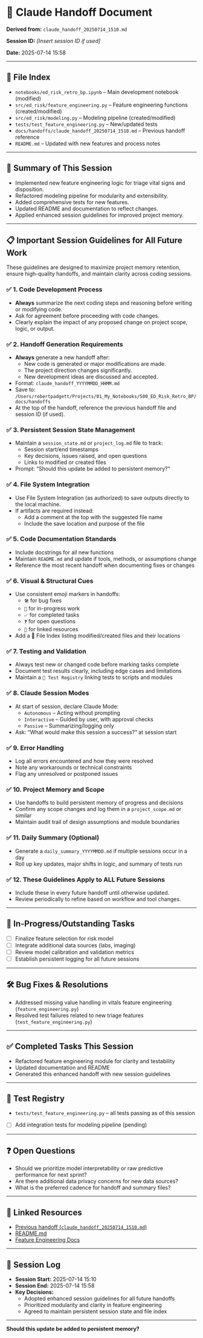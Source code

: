 

<!--
Suggested File Name: claude_handoff_20250714_1558.md
Suggested Save Location: /Users/robertpadgett/Projects/01_My_Notebooks/500_ED_Risk_Retro_BP/docs/handoffs
Purpose: Enhanced session handoff derived from 1150 → 1510 with updated Claude insights and revised session guidelines for better project memory retention
-->

# 🤖 Claude Handoff Document

**Derived from:** `claude_handoff_20250714_1510.md`

**Session ID:** _[Insert session ID if used]_

**Date:** 2025-07-14 15:58

---

## 📂 File Index

- `notebooks/ed_risk_retro_bp.ipynb` – Main development notebook (modified)
- `src/ed_risk/feature_engineering.py` – Feature engineering functions (created/modified)
- `src/ed_risk/modeling.py` – Modeling pipeline (created/modified)
- `tests/test_feature_engineering.py` – New/updated tests
- `docs/handoffs/claude_handoff_20250714_1510.md` – Previous handoff reference
- `README.md` – Updated with new features and process notes

---

## 📝 Summary of This Session

- Implemented new feature engineering logic for triage vital signs and disposition.
- Refactored modeling pipeline for modularity and extensibility.
- Added comprehensive tests for new features.
- Updated README and documentation to reflect changes.
- Applied enhanced session guidelines for improved project memory.

---

## 📋 Important Session Guidelines for All Future Work

These guidelines are designed to maximize project memory retention, ensure high-quality handoffs, and maintain clarity across coding sessions.

### ✅ 1. Code Development Process
- **Always** summarize the next coding steps and reasoning before writing or modifying code.
- Ask for agreement before proceeding with code changes.
- Clearly explain the impact of any proposed change on project scope, logic, or output.

### ✅ 2. Handoff Generation Requirements
- **Always** generate a new handoff after:
  - New code is generated or major modifications are made.
  - The project direction changes significantly.
  - New development ideas are discussed and accepted.
- Format: `claude_handoff_YYYYMMDD_HHMM.md`
- Save to: `/Users/robertpadgett/Projects/01_My_Notebooks/500_ED_Risk_Retro_BP/docs/handoffs`
- At the top of the handoff, reference the previous handoff file and session ID (if used).

### ✅ 3. Persistent Session State Management
- Maintain a `session_state.md` or `project_log.md` file to track:
  - Session start/end timestamps
  - Key decisions, issues raised, and open questions
  - Links to modified or created files
- Prompt: “Should this update be added to persistent memory?”

### ✅ 4. File System Integration
- Use File System Integration (as authorized) to save outputs directly to the local machine.
- If artifacts are required instead:
  - Add a comment at the top with the suggested file name
  - Include the save location and purpose of the file

### ✅ 5. Code Documentation Standards
- Include docstrings for all new functions
- Maintain `README.md` and update if tools, methods, or assumptions change
- Reference the most recent handoff when documenting fixes or changes

### ✅ 6. Visual & Structural Cues
- Use consistent emoji markers in handoffs:
  - `🛠️` for bug fixes
  - `🚧` for in-progress work
  - `✅` for completed tasks
  - `❓` for open questions
  - `📎` for linked resources
- Add a 📂 File Index listing modified/created files and their locations

### ✅ 7. Testing and Validation
- Always test new or changed code before marking tasks complete
- Document test results clearly, including edge cases and limitations
- Maintain a `🧪 Test Registry` linking tests to scripts and modules

### ✅ 8. Claude Session Modes
- At start of session, declare Claude Mode:
  - `Autonomous` – Acting without prompting
  - `Interactive` – Guided by user, with approval checks
  - `Passive` – Summarizing/logging only
- Ask: “What would make this session a success?” at session start

### ✅ 9. Error Handling
- Log all errors encountered and how they were resolved
- Note any workarounds or technical constraints
- Flag any unresolved or postponed issues

### ✅ 10. Project Memory and Scope
- Use handoffs to build persistent memory of progress and decisions
- Confirm any scope changes and log them in a `project_scope.md` or similar
- Maintain audit trail of design assumptions and module boundaries

### ✅ 11. Daily Summary (Optional)
- Generate a `daily_summary_YYYYMMDD.md` if multiple sessions occur in a day
- Roll up key updates, major shifts in logic, and summary of tests run

### ✅ 12. These Guidelines Apply to ALL Future Sessions
- Include these in every future handoff until otherwise updated.
- Review periodically to refine based on workflow and tool changes.

---

## 🚧 In-Progress/Outstanding Tasks

- [ ] Finalize feature selection for risk model
- [ ] Integrate additional data sources (labs, imaging)
- [ ] Review model calibration and validation metrics
- [ ] Establish persistent logging for all future sessions

---

## 🛠️ Bug Fixes & Resolutions

- Addressed missing value handling in vitals feature engineering (`feature_engineering.py`)
- Resolved test failures related to new triage features (`test_feature_engineering.py`)

---

## ✅ Completed Tasks This Session

- Refactored feature engineering module for clarity and testability
- Updated documentation and README
- Generated this enhanced handoff with new session guidelines

---

## 🧪 Test Registry

- `tests/test_feature_engineering.py` – all tests passing as of this session
- [ ] Add integration tests for modeling pipeline (pending)

---

## ❓ Open Questions

- Should we prioritize model interpretability or raw predictive performance for next sprint?
- Are there additional data privacy concerns for new data sources?
- What is the preferred cadence for handoff and summary files?

---

## 📎 Linked Resources

- [Previous handoff (`claude_handoff_20250714_1510.md`)](claude_handoff_20250714_1510.md)
- [README.md](../README.md)
- [Feature Engineering Docs](../src/ed_risk/feature_engineering.py)

---

## 📜 Session Log

- **Session Start:** 2025-07-14 15:10
- **Session End:** 2025-07-14 15:58
- **Key Decisions:**
  - Adopted enhanced session guidelines for all future handoffs
  - Prioritized modularity and clarity in feature engineering
  - Agreed to maintain persistent session state and file index

---

**Should this update be added to persistent memory?**
